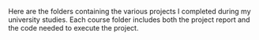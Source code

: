 Here are the folders containing the various projects I completed during my university studies. Each course folder includes both the project report and the code needed to execute the project.
